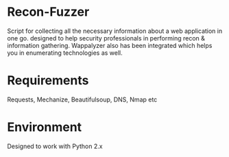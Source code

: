 # Recon-Fuzzer
Script for collecting all the necessary information about a web application in one go. designed to help security professionals in performing recon &amp; information gathering. Wappalyzer also has been integrated which helps you in enumerating technologies as well. 

# Requirements
Requests, Mechanize, Beautifulsoup, DNS, Nmap etc

# Environment
Designed to work with Python 2.x
